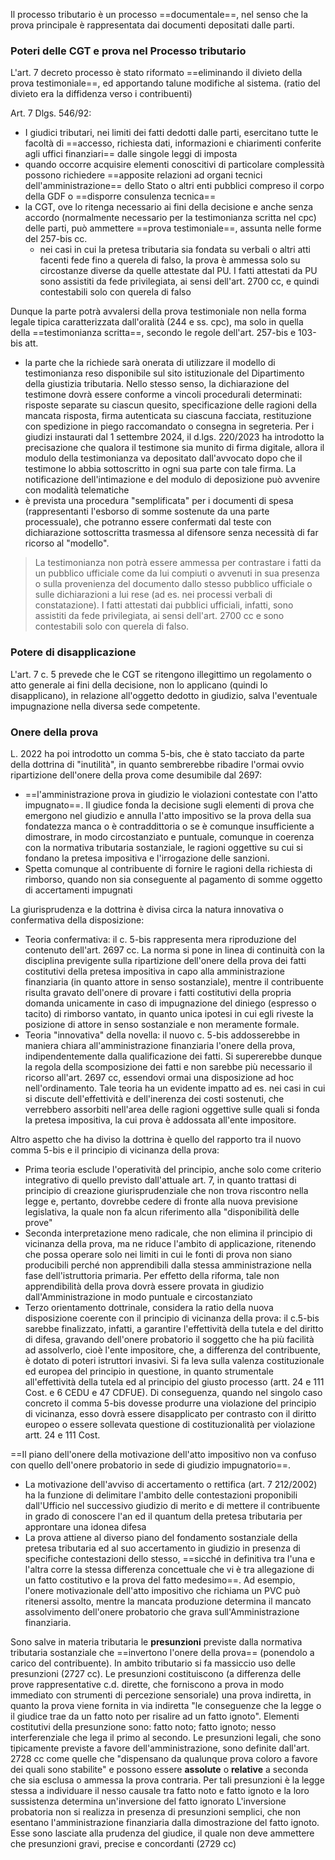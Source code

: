 Il processo tributario è un processo ==documentale==, nel senso che la prova principale è rappresentata dai documenti depositati dalle parti.

### Poteri delle CGT e prova nel Processo tributario
L'art. 7 decreto processo è stato riformato ==eliminando il divieto della prova testimoniale==, ed apportando talune modifiche al sistema. (ratio del divieto era la diffidenza verso i contribuenti)

Art. 7 Dlgs. 546/92:
- I giudici tributari, nei limiti dei fatti dedotti dalle parti, esercitano tutte le facoltà di ==accesso, richiesta dati, informazioni e chiarimenti conferite agli uffici finanziari== dalle singole leggi di imposta
- quando occorre acquisire elementi conoscitivi di particolare complessità possono richiedere ==apposite relazioni ad organi tecnici dell'amministrazione== dello Stato o altri enti pubblici compreso il corpo della GDF o ==disporre consulenza tecnica==
- la CGT, ove lo ritenga necessario ai fini della decisione e anche senza accordo (normalmente necessario per la testimonianza scritta nel cpc) delle parti, può ammettere ==prova testimoniale==, assunta nelle forme del 257-bis cc. 
	- nei casi in cui la pretesa tributaria sia fondata su verbali o altri atti facenti fede fino a querela di falso, la prova è ammessa solo su circostanze diverse da quelle attestate dal PU. I fatti attestati da PU sono assistiti da fede privilegiata, ai sensi dell'art. 2700 cc, e quindi contestabili solo con querela di falso

Dunque la parte potrà avvalersi della prova testimoniale non nella forma legale tipica caratterizzata dall'oralità (244 e ss. cpc), ma solo in quella della ==testimonianza scritta==, secondo le regole dell'art. 257-bis e 103-bis att. 
- la parte che la richiede sarà onerata di utilizzare il modello di testimonianza reso disponibile sul sito istituzionale del Dipartimento della giustizia tributaria. Nello stesso senso, la dichiarazione del testimone dovrà essere conforme a vincoli procedurali determinati: risposte separate su ciascun quesito, specificazione delle ragioni della mancata risposta, firma autenticata su ciascuna facciata, restituzione con spedizione in piego raccomandato o consegna in segreteria. Per i giudizi instaurati dal 1 settembre 2024, il d.lgs. 220/2023 ha introdotto la precisazione che qualora il testimone sia munito di firma digitale, allora il modulo della testimonianza va depositato dall'avvocato dopo che il testimone lo abbia sottoscritto in ogni sua parte con tale firma. La notificazione dell'intimazione e del modulo di deposizione può avvenire con modalità telematiche
- è prevista una procedura "semplificata" per i documenti di spesa (rappresentanti l'esborso di somme sostenute da una parte processuale), che potranno essere confermati dal teste con dichiarazione sottoscritta trasmessa al difensore senza necessità di far ricorso al "modello".
> La testimonianza non potrà essere ammessa per contrastare i fatti da un pubblico ufficiale come da lui compiuti o avvenuti in sua presenza o sulla provenienza del documento dallo stesso pubblico ufficiale o sulle dichiarazioni a lui rese (ad es. nei processi verbali di constatazione). I fatti attestati dai pubblici ufficiali, infatti, sono assistiti da fede privilegiata, ai sensi dell'art. 2700 cc e sono contestabili solo con querela di falso.

### Potere di disapplicazione
L'art. 7 c. 5 prevede che le CGT se ritengono illegittimo un regolamento o atto generale ai fini della decisione, non lo applicano (quindi lo disapplicano), in relazione all'oggetto dedotto in giudizio, salva l'eventuale impugnazione nella diversa sede competente.


### Onere della prova
L. 2022 ha poi introdotto un comma 5-bis, che è stato tacciato da parte della dottrina di "inutilità", in quanto sembrerebbe ribadire l'ormai ovvio ripartizione dell'onere della prova come desumibile dal 2697:
- ==l'amministrazione prova in giudizio le violazioni contestate con l'atto impugnato==. Il giudice fonda la decisione sugli elementi di prova che emergono nel giudizio e annulla l'atto impositivo se la prova della sua fondatezza manca o è contraddittoria o se è comunque insufficiente a dimostrare, in modo circostanziato e puntuale, comunque in coerenza con la normativa tributaria sostanziale, le ragioni oggettive su cui si fondano la pretesa impositiva e l'irrogazione delle sanzioni. 
- Spetta comunque al contribuente di fornire le ragioni della richiesta di rimborso, quando non sia conseguente al pagamento di somme oggetto di accertamenti impugnati

La giurisprudenza e la dottrina è divisa circa la natura innovativa o confermativa della disposizione:
- Teoria confermativa: il c. 5-bis rappresenta mera riproduzione del contenuto dell'art. 2697 cc. La norma si pone in linea di continuità con la disciplina previgente sulla ripartizione dell'onere della prova dei fatti costitutivi della pretesa impositiva in capo alla amministrazione finanziaria (in quanto attore in senso sostanziale), mentre il contribuente risulta gravato dell'onere di provare i fatti costitutivi della propria domanda unicamente in caso di impugnazione del diniego (espresso o tacito) di rimborso vantato, in quanto unica ipotesi in cui egli riveste la posizione di attore in senso sostanziale e non meramente formale.
- Teoria "innovativa" della novella: il nuovo c. 5-bis addosserebbe in maniera chiara all'amministrazione finanziaria l'onere della prova, indipendentemente dalla qualificazione dei fatti. Si supererebbe dunque la regola della scomposizione dei fatti e non sarebbe più necessario il ricorso all'art. 2697 cc, essendovi ormai una disposizione ad hoc nell'ordinamento. Tale teoria ha un evidente impatto ad es. nei casi in cui si discute dell'effettività e dell'inerenza dei costi sostenuti, che verrebbero assorbiti nell'area delle ragioni oggettive sulle quali si fonda la pretesa impositiva, la cui prova è addossata all'ente impositore.

Altro aspetto che ha diviso la dottrina è quello del rapporto tra il nuovo comma 5-bis e il principio di vicinanza della prova:
- Prima teoria esclude l'operatività del principio, anche solo come criterio integrativo di quello previsto dall'attuale art. 7, in quanto trattasi di principio di creazione giurisprudenziale che non trova riscontro nella legge e, pertanto, dovrebbe cedere di fronte alla nuova previsione legislativa, la quale non fa alcun riferimento alla "disponibilità delle prove"
- Seconda interpretazione meno radicale, che non elimina il principio di vicinanza della prova, ma ne riduce l'ambito di applicazione, ritenendo che possa operare solo nei limiti in cui le fonti di prova non siano producibili perché non apprendibili dalla stessa amministrazione nella fase dell'istruttoria primaria. Per effetto della riforma, tale non apprendibilità della prova dovrà essere provata in giudizio dall'Amministrazione in modo puntuale e circostanziato
- Terzo orientamento dottrinale, considera la ratio della nuova disposizione coerente con il principio di vicinanza della prova: il c.5-bis sarebbe finalizzato, infatti, a garantire l'effettività della tutela e del diritto di difesa, gravando dell'onere probatorio il soggetto che ha più facilità ad assolverlo, cioè l'ente impositore, che, a differenza del contribuente, è dotato di poteri istruttori invasivi. Si fa leva sulla valenza costituzionale ed europea del principio in questione, in quanto strumentale all'effettività della tutela ed al principio del giusto processo (artt. 24 e 111 Cost. e 6 CEDU e 47 CDFUE). Di conseguenza, quando nel singolo caso concreto il comma 5-bis dovesse produrre una violazione del principio di vicinanza, esso dovrà essere disapplicato per contrasto con il diritto europeo o essere sollevata questione di costituzionalità per violazione artt. 24 e 111 Cost.

==Il piano dell'onere della motivazione dell'atto impositivo non va confuso con quello dell'onere probatorio in sede di giudizio impugnatorio==. 
- La motivazione dell'avviso di accertamento o rettifica (art. 7 212/2002) ha la funzione di delimitare l'ambito delle contestazioni proponibili dall'Ufficio nel successivo giudizio di merito e di mettere il contribuente in grado di conoscere l'an ed il quantum della pretesa tributaria per approntare una idonea difesa
- La prova attiene al diverso piano del fondamento sostanziale della pretesa tributaria ed al suo accertamento in giudizio in presenza di specifiche contestazioni dello stesso, 
==sicché in definitiva tra l'una e l'altra corre la stessa differenza concettuale che vi è tra allegazione di un fatto costitutivo e la prova del fatto medesimo==.
Ad esempio, l'onere motivazionale dell'atto impositivo che richiama un PVC può ritenersi assolto, mentre la mancata produzione determina il mancato assolvimento dell'onere probatorio che grava sull'Amministrazione finanziaria. 


Sono salve in materia tributaria le **presunzioni** previste dalla normativa tributaria sostanziale che ==invertono l'onere della prova== (ponendolo a carico del contribuente).
In ambito tributario si fa massiccio uso delle presunzioni (2727 cc). Le presunzioni costituiscono (a differenza delle prove rappresentative c.d. dirette, che forniscono a prova in modo immediato con strumenti di percezione sensoriale) una prova indiretta, in quanto la prova viene fornita in via indiretta "le conseguenze che la legge o il giudice trae da un fatto noto per risalire ad un fatto ignoto". Elementi costitutivi della presunzione sono: fatto noto; fatto ignoto; nesso interferenziale che lega il primo al secondo. 
Le presunzioni legali, che sono tipicamente previste a favore dell'amministrazione, sono definite dall'art. 2728 cc come quelle che "dispensano da qualunque prova coloro a favore dei quali sono stabilite" e possono essere **assolute** o **relative** a seconda che sia esclusa o ammessa la prova contraria. Per tali presunzioni è la legge stessa a individuare il nesso causale tra fatto noto e fatto ignoto e la loro sussistenza determina un'inversione del fatto ignorato
L'inversione probatoria non si realizza in presenza di presunzioni semplici, che non esentano l'amministrazione finanziaria dalla dimostrazione del fatto ignoto. Esse sono lasciate alla prudenza del giudice, il quale non deve ammettere che presunzioni gravi, precise e concordanti (2729 cc)